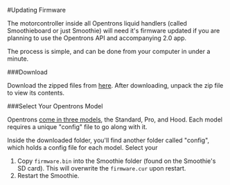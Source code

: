 #Updating Firmware

The motorcontroller inside all Opentrons liquid handlers (called Smoothieboard or just Smoothie) will need it's firmware updated if you are planning to use the Opentrons API and accompanying 2.0 app.

The process is simple, and can be done from your computer in under a minute.

###Download

Download the zipped files from [here](https://github.com/OpenTrons/smoothie-config/archive/1.2.0.zip). After downloading, unpack the zip file to view its contents.

###Select Your Opentrons Model

Opentrons [come in three models](https://opentrons.com/robots), the Standard, Pro, and Hood. Each model requires a unique "config" file to go along with it.

Inside the downloaded folder, you'll find another folder called "config", which holds a config file for each model. Select your 



1. Copy `firmware.bin` into the Smoothie folder (found on the Smoothie's SD card). This will overwrite the `firmware.cur` upon restart.
2. Restart the Smoothie.
